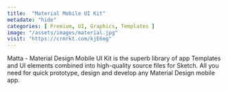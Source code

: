 ```yaml
---
title:  "Material Mobile UI Kit"
metadate: "hide"
categories: [ Premium, UI, Graphics, Templates ]
image: "/assets/images/material.jpg"
visit: "https://crmrkt.com/kjE6og"
---
```


Matta - Material Design Mobile UI Kit is the superb library of app Templates and UI elements combined into high-quality source files for Sketch. All you need for quick prototype, design and develop any Material Design mobile app.
